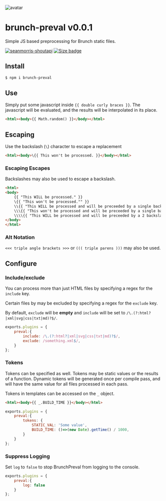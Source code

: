 ![avatar](https://avatars3.githubusercontent.com/u/640101?s=80&v=4)

# brunch-preval v0.0.1

Simple JS based preprocessing for Brunch static files.

[![seanmorris-shoutapi](https://img.shields.io/badge/seanmorris-brunch_preval-darkred?style=for-the-badge)](https://www.npmjs.com/package/brunch-preval) [![Size badge](https://img.shields.io/github/languages/code-size/seanmorris/brunch-preval?style=for-the-badge)](https://github.com/seanmorris/brunch-preval)

## Install

```bash
$ npm i brunch-preval
```

## Use

Simply put some javascript inside `{{ double curly braces }}`. The javascript will be evaluated, and the results will be interpolated in its place.

```html
<html><body>{{ Math.random() }}</body></html>
```

## Escaping

Use the backslash (`\`) character to escape a replacement

```html
<html><body>\{{ This won't be processed. }}</body></html>
```

### Escaping Escapes

Backslashes may also be used to escape a backslash.

```html
<html>
<body>
	{{ "This WILL be processed." }}
	\{{ "This won't be processed."" }}
	\\{{ "This WILL be processed and will be preceeded by a single backslash." }}
	\\\{{ "This won't be processed and will be preceeded by a single backslash." }}
	\\\\{{ "This WILL be processed and will be preceeded by a 2 backslashes." }}
</body>
</html>
```

### Alt Notation

`<<< triple angle brackets >>>` or `((( triple parens )))`  may also be used.

## Configure

### Include/exclude

You can process more than just HTML files by specifying a regex for the `include` key.

Certain files by may be excluded by specifying a regex for the `exclude` key.

By default, `exclude` will be **empty** and `include` will be set to `/\.(?:html?|xml|svg|css|txt|md)?$/`.


```javascript
exports.plugins = {
	preval:{
		include: /\.(?:html?|xml|svg|css|txt|md)?$/,
		exclude: /something.xml$/,
	}
};
```

### Tokens

Tokens can be specified as well. Tokens may be static values or the results of a function. Dynamic tokens will be generated once per compile pass, and will have the same value for all files processed in each pass.

Tokens in templates can be accessed on the `_` object.

```html
<html><body>{{ _.BUILD_TIME }}</body></html>
```

```javascript
exports.plugins = {
	preval:{
		tokens: {
			STATIC_VAL: 'Some value',
			BUILD_TIME: ()=>(new Date).getTime() / 1000,
		}
	}
};
```

### Suppress Logging

Set `log` to `false` to stop BrunchPreval from logging to the console.

```javascript
exports.plugins = {
	preval:{
		log: false
	}
};
```
